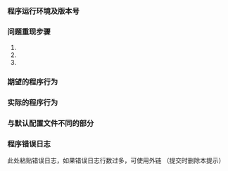 ### 程序运行环境及版本号




### 问题重现步骤

1.
2.
3.

### 期望的程序行为




### 实际的程序行为




### 与默认配置文件不同的部分




### 程序错误日志

此处粘贴错误日志，如果错误日志行数过多，可使用外链
（提交时删除本提示）

